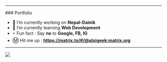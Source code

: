 <hr>
### Portfolio

- 🔭 I’m currently working on <b>Nepal-Dainik</b>
- 🌱 I’m currently learning <b>Web Development</b>
- ⚡ Fun fact      :    Say <b>no</b> to <b>Google, FB, IG</b>
- Ⓜ️ Hit me up   :    <b> https://matrix.to/#/@alxigeek:matrix.org </b>

<hr>
<img src="https://media.tenor.com/images/6b5ca1da98c3a9d8c9a35ac780dd412b/tenor.gif">
